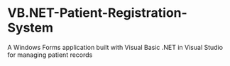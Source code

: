 # VB.NET-Patient-Registration-System
 A Windows Forms application built with Visual Basic .NET in Visual Studio for managing patient records
